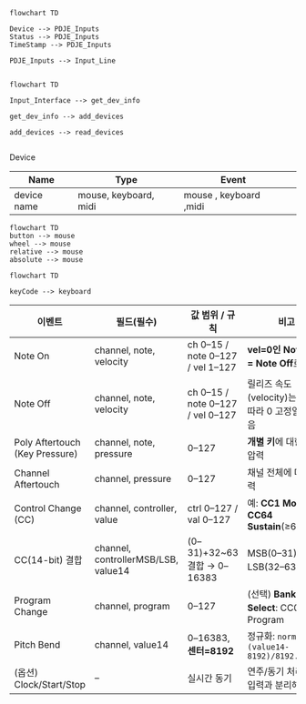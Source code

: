 ```mermaid
flowchart TD

Device --> PDJE_Inputs
Status --> PDJE_Inputs
TimeStamp --> PDJE_Inputs

PDJE_Inputs --> Input_Line


```


```mermaid
flowchart TD

Input_Interface --> get_dev_info

get_dev_info --> add_devices

add_devices --> read_devices


```

Device

| Name        | Type                  | Event                  |     |
| ----------- | --------------------- | ---------------------- | --- |
| device name | mouse, keyboard, midi | mouse , keyboard ,midi |     |

```mermaid
flowchart TD
button --> mouse
wheel --> mouse
relative --> mouse
absolute --> mouse
```

```mermaid
flowchart TD

keyCode --> keyboard

```


| 이벤트                            | 필드(필수)                              | 값 범위 / 규칙                        | 비고                                       |
| ------------------------------ | ----------------------------------- | -------------------------------- | ---------------------------------------- |
| Note On                        | channel, note, velocity             | ch 0–15 / note 0–127 / vel 1–127 | **vel=0인 Note On = Note Off**로 취급        |
| Note Off                       | channel, note, velocity             | ch 0–15 / note 0–127 / vel 0–127 | 릴리즈 속도(velocity)는 장치에 따라 0 고정일 수 있음      |
| Poly Aftertouch (Key Pressure) | channel, note, pressure             | 0–127                            | **개별 키**에 대한 지속 압력                       |
| Channel Aftertouch             | channel, pressure                   | 0–127                            | 채널 전체에 대한 압력                             |
| Control Change (CC)            | channel, controller, value          | ctrl 0–127 / val 0–127           | 예: **CC1 Mod**, **CC64 Sustain**(≥64=ON) |
| CC(14-bit) 결합                  | channel, controllerMSB/LSB, value14 | (0–31)+32~63 결합 → 0–16383        | MSB(0–31)와 LSB(32–63) 쌍                  |
| Program Change                 | channel, program                    | 0–127                            | (선택) **Bank Select**: CC0/32 후 Program   |
| Pitch Bend                     | channel, value14                    | 0–16383, **센터=8192**             | 정규화: `norm = (value14-8192)/8192.0`      |
| (옵션) Clock/Start/Stop          | –                                   | 실시간 동기                           | 연주/동기 처리용, 키 입력과 분리해도 됨                  |
